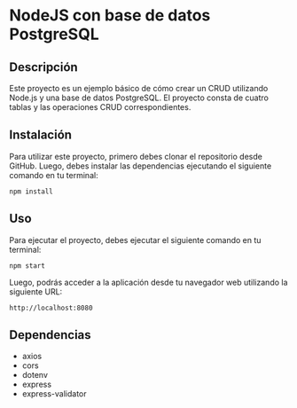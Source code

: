 # NodeJS con base de datos PostgreSQL

## Descripción

Este proyecto es un ejemplo básico de cómo crear un CRUD utilizando Node.js y una base de datos PostgreSQL. El proyecto consta de cuatro tablas y las operaciones CRUD correspondientes.

## Instalación

Para utilizar este proyecto, primero debes clonar el repositorio desde GitHub. Luego, debes instalar las dependencias ejecutando el siguiente comando en tu terminal:

```
npm install
```
## Uso

Para ejecutar el proyecto, debes ejecutar el siguiente comando en tu terminal:<br>
```
npm start
```
Luego, podrás acceder a la aplicación desde tu navegador web utilizando la siguiente URL:<br>

```
http://localhost:8080
```

## Dependencias<br>

- axios
- cors
- dotenv
- express
- express-validator

